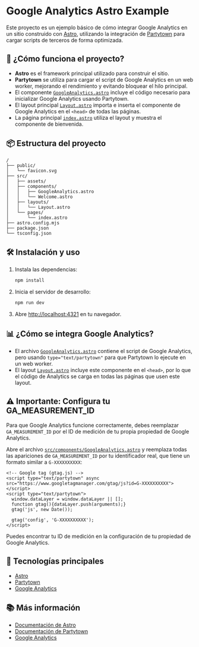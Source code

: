 # Google Analytics Astro Example

Este proyecto es un ejemplo básico de cómo integrar Google Analytics en un sitio construido con [Astro](https://astro.build), utilizando la integración de [Partytown](https://partytown.builder.io/) para cargar scripts de terceros de forma optimizada.

## 🚀 ¿Cómo funciona el proyecto?

- **Astro** es el framework principal utilizado para construir el sitio.
- **Partytown** se utiliza para cargar el script de Google Analytics en un web worker, mejorando el rendimiento y evitando bloquear el hilo principal.
- El componente [`GoogleAnalytics.astro`](src/components/GoogleAnalytics.astro) incluye el código necesario para inicializar Google Analytics usando Partytown.
- El layout principal [`Layout.astro`](src/layouts/Layout.astro) importa e inserta el componente de Google Analytics en el `<head>` de todas las páginas.
- La página principal [`index.astro`](src/pages/index.astro) utiliza el layout y muestra el componente de bienvenida.

## 📦 Estructura del proyecto

```
/
├── public/
│   └── favicon.svg
├── src/
│   ├── assets/
│   ├── components/
│   │   ├── GoogleAnalytics.astro
│   │   └── Welcome.astro
│   ├── layouts/
│   │   └── Layout.astro
│   └── pages/
│       └── index.astro
├── astro.config.mjs
├── package.json
└── tsconfig.json
```

## 🛠️ Instalación y uso

1. Instala las dependencias:
   ```sh
   npm install
   ```

2. Inicia el servidor de desarrollo:
   ```sh
   npm run dev
   ```

3. Abre [http://localhost:4321](http://localhost:4321) en tu navegador.

## 📊 ¿Cómo se integra Google Analytics?

- El archivo [`GoogleAnalytics.astro`](src/components/GoogleAnalytics.astro) contiene el script de Google Analytics, pero usando `type="text/partytown"` para que Partytown lo ejecute en un web worker.
- El layout [`Layout.astro`](src/layouts/Layout.astro) incluye este componente en el `<head>`, por lo que el código de Analytics se carga en todas las páginas que usen este layout.

## ⚠️ Importante: Configura tu GA_MEASUREMENT_ID

Para que Google Analytics funcione correctamente, debes reemplazar `GA_MEASUREMENT_ID` por el ID de medición de tu propia propiedad de Google Analytics.

Abre el archivo [`src/components/GoogleAnalytics.astro`](src/components/GoogleAnalytics.astro) y reemplaza todas las apariciones de `GA_MEASUREMENT_ID` por tu identificador real, que tiene un formato similar a `G-XXXXXXXXXX`:

```astro
<!-- Google tag (gtag.js) -->
<script type="text/partytown" async src="https://www.googletagmanager.com/gtag/js?id=G-XXXXXXXXXX"></script>
<script type="text/partytown">
  window.dataLayer = window.dataLayer || [];
  function gtag(){dataLayer.push(arguments);}
  gtag('js', new Date());

  gtag('config', 'G-XXXXXXXXXX');
</script>
```

Puedes encontrar tu ID de medición en la configuración de tu propiedad de Google Analytics.

## 🧩 Tecnologías principales

- [Astro](https://astro.build/)
- [Partytown](https://partytown.builder.io/)
- [Google Analytics](https://analytics.google.com/)

## 📚 Más información

- [Documentación de Astro](https://docs.astro.build)
- [Documentación de Partytown](https://partytown.builder.io/)
- [Google Analytics](https://developers.google.com/analytics)

